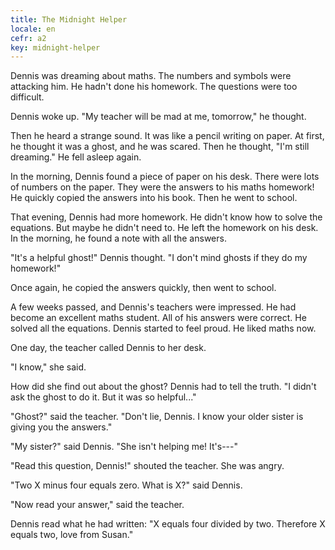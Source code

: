 ```yaml
---
title: The Midnight Helper
locale: en
cefr: a2
key: midnight-helper
---
```


Dennis was dreaming about maths. The numbers and symbols were attacking him. He hadn't done his homework. The questions were too difficult.

Dennis woke up. "My teacher will be mad at me, tomorrow," he thought.

Then he heard a strange sound. It was like a pencil writing on paper. At first, he thought it was a ghost, and he was scared. Then he thought, "I'm still dreaming." He fell asleep again.

In the morning, Dennis found a piece of paper on his desk. There were lots of numbers on the paper. They were the answers to his maths homework! He quickly copied the answers into his book. Then he went to school.

That evening, Dennis had more homework. He didn't know how to solve the equations. But maybe he didn't need to. He left the homework on his desk. In the morning, he found a note with all the answers.

"It's a helpful ghost!" Dennis thought. "I don't mind ghosts if they do my homework!"

Once again, he copied the answers quickly, then went to school.

A few weeks passed, and Dennis's teachers were impressed. He had become an excellent maths student. All of his answers were correct. He solved all the equations. Dennis started to feel proud. He liked maths now.

One day, the teacher called Dennis to her desk.

"I know," she said.

How did she find out about the ghost? Dennis had to tell the truth. "I didn't ask the ghost to do it. But it was so helpful..."

"Ghost?" said the teacher. "Don't lie, Dennis. I know your older sister is giving you the answers."

"My sister?" said Dennis. "She isn't helping me! It's---"

"Read this question, Dennis!" shouted the teacher. She was angry.

"Two X minus four equals zero. What is X?" said Dennis.

"Now read your answer," said the teacher.

Dennis read what he had written: "X equals four divided by two. Therefore X equals two, love from Susan."